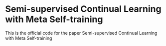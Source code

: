 # Semi-supervised Continual Learning with Meta Self-training
This is the official code for the paper Semi-supervised Continual Learning with Meta Self-training

